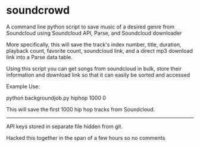 # soundcrowd
A command line python script to save music of a desired genre from Soundcloud using Soundcloud API, Parse, and Soundcloud downloader 

More specifically, this will save the track's index number, title, duration, playback count, favorite count, soundcloud link, and a direct mp3 download link into a Parse data table.

Using this script you can get songs from soundcloud in bulk, store their information and download link so that it can easily be sorted and accessed


Example Use:

python backgroundjob.py hiphop 1000 0

This will save the first 1000 hip hop tracks from Soundcloud. 



-----------------------------------------------------------------------
API keys stored in separate file hidden from git.

Hacked this together in the span of a few hours so no comments
